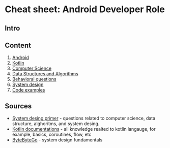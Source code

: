 # Cheat sheet: Android Developer Role

## Intro

## Content 
1. [Android](./topics/android.md)
1. [Kotlin](./topics/kotlin.md) 
1. [Computer Science](./topics/computer-science.md)
1. [Data Structures and Algorithms](./topics/data-structure-algorithms.md)
1. [Behavioral questions](./topics/behavioral.md)
1. [System design](./topics/desing-system.md)
1. [Code examples](./topics//code-example.md)

## Sources
- [System desing primer](https://github.com/donnemartin/system-design-primer#the-system-design-primer) - questions related to computer science, data structure, alghoritms, and system desing. 
- [Kotlin documentations](https://kotlinlang.org/) - all knowledge realted to kotlin langauge, for example, basics, coroutines, flow, etc
- [ByteByteGo](https://bytebytego.com/) - system design fundamentals